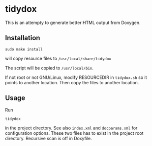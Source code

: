 tidydox
=======

This is an attempty to generate better HTML output from Doxygen.

Installation
------------

    sudo make install

will copy resource files to `/usr/local/share/tidydox`

The script will be copied to `/usr/local/bin`.

If not root or not GNU/Linux, modify RESOURCEDIR in `tidydox.sh` so it points to
another location. Then copy the files to another location.


Usage
-----

Run

    tidydox

in the project directory. See also `index.xml` and `docparams.xml` for
configuration options. These two files has to exist in the project root
directory. Recursive scan is off in Doxyfile.
